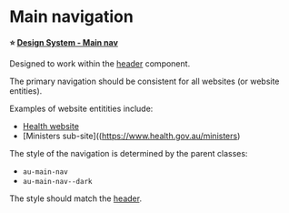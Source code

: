 # Main navigation

**⭐ [Design System - Main nav](https://designsystem.gov.au/components/main-nav/)**

Designed to work within the [header](header) component.

The primary navigation should be consistent for all websites (or website entities).

Examples of website entitities include:

* [Health website](https://www.health.gov.au)
* [Ministers sub-site]((https://www.health.gov.au/ministers)

The style of the navigation is determined by the parent classes:

* `au-main-nav`
* `au-main-nav--dark`

The style should match the [header](header).
